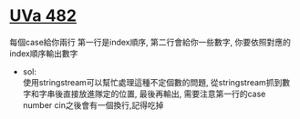 # [UVa 482](https://vjudge.net/problem/UVA-482)  

每個case給你兩行 第一行是index順序, 第二行會給你一些數字, 你要依照對應的index順序輸出數字  

* sol:  
  使用stringstream可以幫忙處理這種不定個數的問題, 從stringstream抓到數字和字串後直接放進隊定的位置, 最後再輸出, 需要注意第一行的case number cin之後會有一個換行,記得吃掉
